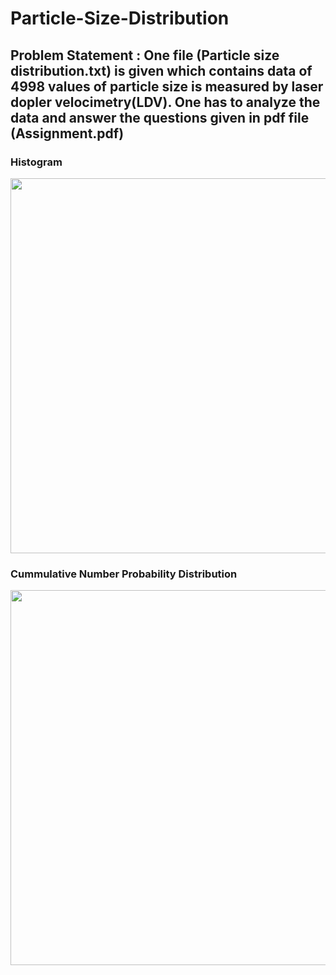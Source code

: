 # Particle-Size-Distribution

## Problem Statement : One file (Particle size distribution.txt) is given which contains data of 4998 values of particle size is measured by laser dopler velocimetry(LDV). One has to analyze the data and answer the questions given in pdf file (Assignment.pdf)

### Histogram

   <img src="https://user-images.githubusercontent.com/89005886/155194281-b36ae55b-0ad9-4f69-9b5e-c31a49afaf5e.png" width="1000" height="600" />
   
### Cummulative Number Probability Distribution

   <img src="https://user-images.githubusercontent.com/89005886/155194439-2f57f09f-c793-4a18-a208-727ce25abecc.png" width="1000" height="600" />
